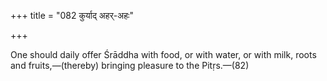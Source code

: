 +++
title = "082 कुर्याद् अहर्-अहः"

+++

One should daily offer Śrāddha with food, or with water, or with milk, roots and fruits,—(thereby) bringing pleasure to the Pitṛs.—(82)